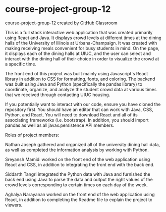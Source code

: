 # course-project-group-12
course-project-group-12 created by GitHub Classroom

This is a full stack interactive web application that was created primarily using React and Java. It displays crowd levels at different times at the dining halls of the University of Illinois at Urbana-Champaign. It was created with making receiving meals convenient for busy students in mind. On the page, it displays each of the dining halls at UIUC, and the user can select and interact with the dining hall of their choice in order to visualize the crowd at a specific time.

The front end of this project was built mainly using Javascript's React library in addition to CSS for formatting, fonts, and coloring. The backend was built using Java and Python (specifically the pandas library) to coordinate, organize, and analyze the student crowd data at various times that we received through contacting UIUC housing.

If you potentially want to interact with our code, ensure you have cloned the repository first. You should have an editor that can work with Java, CSS, Python, and React. You will need to download React and all of its associating frameworks (i.e. bootstrap). In addition, you should import pandas as well as all javax.persistence API members.

Roles of project members:

Nathan Joseph gathered and organized all of the university dining hall data, as well as completed the information analysis by working with Python.

Sreyansh Mamidi worked on the front end of the web application using React and CSS, in addition to integrating the front end with the back end.

Siddarth Tangri integrated the Python data with Java and furnished the back end using Java to parse the data and output the right values of the crowd levels corresponding to certain times on each day of the week.

Aghalya Narayanan worked on the front end of the web application using React, in addition to completing the Readme file to explain the project to viewers.
